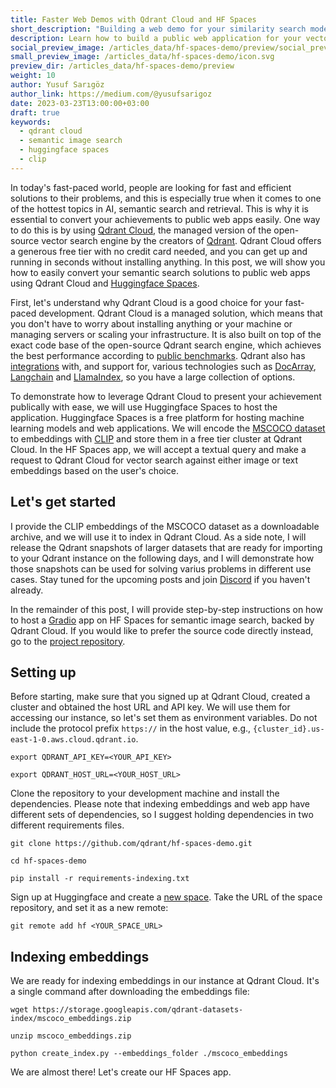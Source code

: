 ```yaml
---
title: Faster Web Demos with Qdrant Cloud and HF Spaces
short_description: "Building a web demo for your similarity search models in no time"
description: Learn how to build a public web application for your vector search solution by using Qdrant Cloud and Huggingface Spaces quickly and easily.
social_preview_image: /articles_data/hf-spaces-demo/preview/social_preview.jpg
small_preview_image: /articles_data/hf-spaces-demo/icon.svg
preview_dir: /articles_data/hf-spaces-demo/preview
weight: 10
author: Yusuf Sarıgöz
author_link: https://medium.com/@yusufsarigoz
date: 2023-03-23T13:00:00+03:00
draft: true
keywords:
  - qdrant cloud
  - semantic image search
  - huggingface spaces
  - clip
---
```


In today's fast-paced world, people are looking for fast and efficient solutions to their problems,
and this is especially true when it comes to
one of the hottest topics in AI, semantic search and retrieval.
This is why it is essential to convert your achievements to public web apps easily.
One way to do this is by using [Qdrant Cloud](https://cloud.qdrant.io/),
the managed version of the open-source vector search engine by the creators of [Qdrant](https://github.com/qdrant/qdrant).
Qdrant Cloud offers a generous free tier with no credit card needed, and you can get up and running in seconds without installing anything.
In this post, we will show you how to easily convert your semantic search solutions to public web apps using Qdrant Cloud and [Huggingface Spaces](https://huggingface.co/spaces).

First, let's understand why Qdrant Cloud is a good choice for your fast-paced development.
Qdrant Cloud is a managed solution,
which means that you don't have to worry about installing anything or your machine
or managing servers or scaling your infrastructure.
It is also built on top of the exact code base of the open-source Qdrant search engine,
which achieves the best performance according to
[public benchmarks](https://qdrant.tech/benchmarks/).
Qdrant also has [integrations](https://qdrant.tech/documentation/integrations/)
with, and support for, various technologies such as
[DocArray](https://qdrant.tech/blog/qdrant_and_jina_integration/),
[Langchain](https://qdrant.tech/articles/langchain-integration/)
and [LlamaIndex](https://gpt-index.readthedocs.io/en/latest/reference/indices/vector_store.html#gpt_index.indices.vector_store.vector_indices.GPTQdrantIndex),
so you have a large collection of options.

To demonstrate how to leverage Qdrant Cloud to present your achievement publically with ease, we will use Huggingface Spaces to host the application.
Huggingface Spaces is a free platform for hosting machine learning models and web applications.
We will encode the [MSCOCO dataset](https://cocodataset.org/)
to embeddings with [CLIP](https://github.com/openai/CLIP)
and store them in a free tier cluster at Qdrant Cloud.
In the HF Spaces app, we will accept a textual query and make a request to Qdrant Cloud for vector search against either image or text embeddings based on the user's choice.

## Let's get started
I provide the CLIP embeddings of the MSCOCO dataset as a downloadable archive,
and we will use it to index in Qdrant Cloud.
As a side note, I will release the Qdrant snapshots of larger datasets that are ready for importing to your Qdrant instance on the following days,
and I will demonstrate how those snapshots can be used
for solving varius problems in different use cases. Stay tuned for the upcoming posts and join [Discord](https://qdrant.to/discord)
if you haven't already.

In the remainder of this post, I will provide
step-by-step instructions on how to host a [Gradio](https://gradio.app/)
app on HF Spaces for semantic image search,
backed by Qdrant Cloud. If you would like to prefer
the source code directly instead, go to the [project repository](https://github.com/qdrant/hf-spaces-demo).

## Setting up

Before starting, make sure that you signed up at Qdrant Cloud,
created a cluster and obtained the host URL and API key.
We will use them for accessing our instance, so let's set them as environment variables.
Do not include the protocol prefix `https://` in the host value, e.g., `{cluster_id}.us-east-1-0.aws.cloud.qdrant.io`.

```shell
export QDRANT_API_KEY=<YOUR_API_KEY>

export QDRANT_HOST_URL=<YOUR_HOST_URL>
```


Clone the repository to your development machine and install the dependencies.
Please note that indexing embeddings and web app have different sets of dependencies,
so I suggest holding dependencies in two different requirements files.

```shell
git clone https://github.com/qdrant/hf-spaces-demo.git

cd hf-spaces-demo

pip install -r requirements-indexing.txt
```

Sign up at Huggingface and create a [new space](https://huggingface.co/new-space).
Take the URL of the space repository, and set it as a new remote:

```shell
git remote add hf <YOUR_SPACE_URL>
```

## Indexing embeddings

We are ready for indexing embeddings in our instance at Qdrant Cloud. It's a single command after downloading the embeddings file:

```shell
wget https://storage.googleapis.com/qdrant-datasets-index/mscoco_embeddings.zip

unzip mscoco_embeddings.zip

python create_index.py --embeddings_folder ./mscoco_embeddings
```

We are almost there! Let's create our HF Spaces app.
